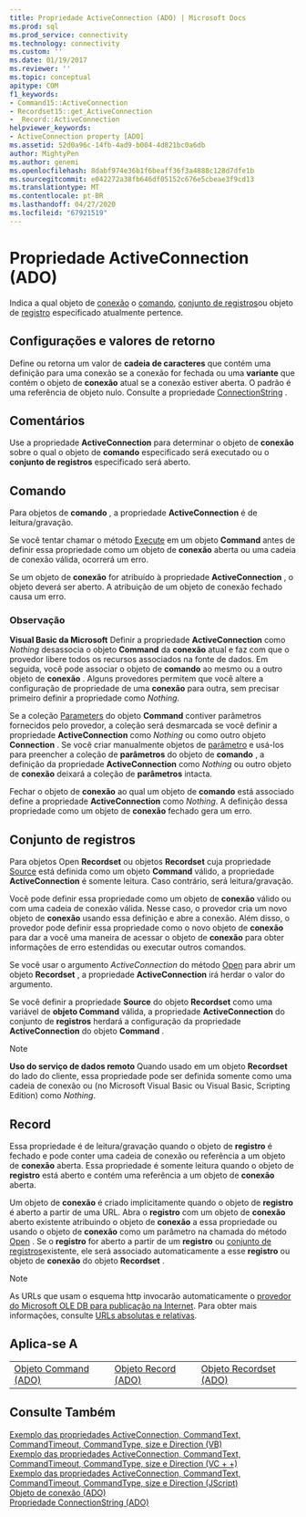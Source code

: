```yaml
---
title: Propriedade ActiveConnection (ADO) | Microsoft Docs
ms.prod: sql
ms.prod_service: connectivity
ms.technology: connectivity
ms.custom: ''
ms.date: 01/19/2017
ms.reviewer: ''
ms.topic: conceptual
apitype: COM
f1_keywords:
- Command15::ActiveConnection
- Recordset15::get_ActiveConnection
- _Record::ActiveConnection
helpviewer_keywords:
- ActiveConnection property [ADO]
ms.assetid: 52d0a96c-14fb-4ad9-b004-4d821bc0a6db
author: MightyPen
ms.author: genemi
ms.openlocfilehash: 8dabf974e36b1f6beaff36f3a4888c128d7dfe1b
ms.sourcegitcommit: e042272a38fb646df05152c676e5cbeae3f9cd13
ms.translationtype: MT
ms.contentlocale: pt-BR
ms.lasthandoff: 04/27/2020
ms.locfileid: "67921519"
---
```

# <a name="activeconnection-property-ado"></a>Propriedade ActiveConnection (ADO)
Indica a qual objeto de [conexão](../../../ado/reference/ado-api/connection-object-ado.md) o [comando](../../../ado/reference/ado-api/command-object-ado.md), [conjunto de registros](../../../ado/reference/ado-api/recordset-object-ado.md)ou objeto de [registro](../../../ado/reference/ado-api/record-object-ado.md) especificado atualmente pertence.  
  
## <a name="settings-and-return-values"></a>Configurações e valores de retorno  
 Define ou retorna um valor de **cadeia de caracteres** que contém uma definição para uma conexão se a conexão for fechada ou uma **variante** que contém o objeto de **conexão** atual se a conexão estiver aberta. O padrão é uma referência de objeto nulo. Consulte a propriedade [ConnectionString](../../../ado/reference/ado-api/connectionstring-property-ado.md) .  
  
## <a name="remarks"></a>Comentários  
 Use a propriedade **ActiveConnection** para determinar o objeto de **conexão** sobre o qual o objeto de **comando** especificado será executado ou o **conjunto de registros** especificado será aberto.  
  
## <a name="command"></a>Comando  
 Para objetos de **comando** , a propriedade **ActiveConnection** é de leitura/gravação.  
  
 Se você tentar chamar o método [Execute](../../../ado/reference/ado-api/execute-method-ado-command.md) em um objeto **Command** antes de definir essa propriedade como um objeto de **conexão** aberta ou uma cadeia de conexão válida, ocorrerá um erro.  
  
 Se um objeto de **conexão** for atribuído à propriedade **ActiveConnection** , o objeto deverá ser aberto. A atribuição de um objeto de conexão fechado causa um erro.  
  
### <a name="note"></a>Observação  
 **Visual Basic da Microsoft** Definir a propriedade **ActiveConnection** como *Nothing* desassocia o objeto **Command** da **conexão** atual e faz com que o provedor libere todos os recursos associados na fonte de dados. Em seguida, você pode associar o objeto de **comando** ao mesmo ou a outro objeto de **conexão** . Alguns provedores permitem que você altere a configuração de propriedade de uma **conexão** para outra, sem precisar primeiro definir a propriedade como *Nothing*.  
  
 Se a coleção [Parameters](../../../ado/reference/ado-api/parameters-collection-ado.md) do objeto **Command** contiver parâmetros fornecidos pelo provedor, a coleção será desmarcada se você definir a propriedade **ActiveConnection** como *Nothing* ou como outro objeto **Connection** . Se você criar manualmente objetos de [parâmetro](../../../ado/reference/ado-api/parameter-object.md) e usá-los para preencher a coleção de **parâmetros** do objeto de **comando** , a definição da propriedade **ActiveConnection** como *Nothing* ou outro objeto de **conexão** deixará a coleção de **parâmetros** intacta.  
  
 Fechar o objeto de **conexão** ao qual um objeto de **comando** está associado define a propriedade **ActiveConnection** como *Nothing*. A definição dessa propriedade como um objeto de **conexão** fechado gera um erro.  
  
## <a name="recordset"></a>Conjunto de registros  
 Para objetos Open **Recordset** ou objetos **Recordset** cuja propriedade [Source](../../../ado/reference/ado-api/source-property-ado-recordset.md) está definida como um objeto **Command** válido, a propriedade **ActiveConnection** é somente leitura. Caso contrário, será leitura/gravação.  
  
 Você pode definir essa propriedade como um objeto de **conexão** válido ou com uma cadeia de conexão válida. Nesse caso, o provedor cria um novo objeto de **conexão** usando essa definição e abre a conexão. Além disso, o provedor pode definir essa propriedade como o novo objeto de **conexão** para dar a você uma maneira de acessar o objeto de **conexão** para obter informações de erro estendidas ou executar outros comandos.  
  
 Se você usar o argumento *ActiveConnection* do método [Open](../../../ado/reference/ado-api/open-method-ado-recordset.md) para abrir um objeto **Recordset** , a propriedade **ActiveConnection** irá herdar o valor do argumento.  
  
 Se você definir a propriedade **Source** do objeto **Recordset** como uma variável de **objeto Command** válida, a propriedade **ActiveConnection** do conjunto de **registros** herdará a configuração da propriedade **ActiveConnection** do objeto **Command** .  
  
> [!NOTE]
>  **Uso do serviço de dados remoto** Quando usado em um objeto **Recordset** do lado do cliente, essa propriedade pode ser definida somente como uma cadeia de conexão ou (no Microsoft Visual Basic ou Visual Basic, Scripting Edition) como *Nothing*.  
  
## <a name="record"></a>Record  
 Essa propriedade é de leitura/gravação quando o objeto de **registro** é fechado e pode conter uma cadeia de conexão ou referência a um objeto de **conexão** aberta. Essa propriedade é somente leitura quando o objeto de **registro** está aberto e contém uma referência a um objeto de **conexão** aberta.  
  
 Um objeto de **conexão** é criado implicitamente quando o objeto de **registro** é aberto a partir de uma URL. Abra o **registro** com um objeto de **conexão** aberto existente atribuindo o objeto de **conexão** a essa propriedade ou usando o objeto de **conexão** como um parâmetro na chamada do método [Open](../../../ado/reference/ado-api/open-method-ado-record.md) . Se o **registro** for aberto a partir de um **registro** ou [conjunto de registros](../../../ado/reference/ado-api/recordset-object-ado.md)existente, ele será associado automaticamente a esse **registro** ou objeto de **conexão** do objeto **Recordset** .  
  
> [!NOTE]
>  As URLs que usam o esquema http invocarão automaticamente o [provedor do Microsoft OLE DB para publicação na Internet](../../../ado/guide/appendixes/microsoft-ole-db-provider-for-internet-publishing.md). Para obter mais informações, consulte [URLs absolutas e relativas](../../../ado/guide/data/absolute-and-relative-urls.md).  
  
## <a name="applies-to"></a>Aplica-se A  
  
||||  
|-|-|-|  
|[Objeto Command (ADO)](../../../ado/reference/ado-api/command-object-ado.md)|[Objeto Record (ADO)](../../../ado/reference/ado-api/record-object-ado.md)|[Objeto Recordset (ADO)](../../../ado/reference/ado-api/recordset-object-ado.md)|  
  
## <a name="see-also"></a>Consulte Também  
 [Exemplo das propriedades ActiveConnection, CommandText, CommandTimeout, CommandType, size e Direction (VB)](../../../ado/reference/ado-api/activeconnection-commandtext-commandtimeout-commandtype-size-example-vb.md)   
 [Exemplo das propriedades ActiveConnection, CommandText, CommandTimeout, CommandType, size e Direction (VC + +)](../../../ado/reference/ado-api/activeconnection-commandtext-commandtimeout-commandtype-size-example-vc.md)   
 [Exemplo das propriedades ActiveConnection, CommandText, CommandTimeout, CommandType, size e Direction (JScript)](../../../ado/reference/ado-api/activeconnection-commandtext-timeout-type-size-example-jscript.md)   
 [Objeto de conexão (ADO)](../../../ado/reference/ado-api/connection-object-ado.md)   
 [Propriedade ConnectionString (ADO)](../../../ado/reference/ado-api/connectionstring-property-ado.md)
